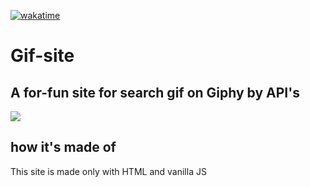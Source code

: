 [![wakatime](https://wakatime.com/badge/user/2a3cc543-56f8-41bc-a3c5-465efe7d7dfe/project/420b0082-8712-4344-851f-c1aaf35288ef.svg)](https://wakatime.com/badge/user/2a3cc543-56f8-41bc-a3c5-465efe7d7dfe/project/420b0082-8712-4344-851f-c1aaf35288ef)
# Gif-site
## A for-fun site for search gif on Giphy by API's
<img src="https://media0.giphy.com/media/TcdpZwYDPlWXC/giphy.gif?cid=6b22a9e7k0q7sxxagz1r2enwh7h4kmuswt7hfh0fcsyne1op&rid=giphy.gif&ct=g"/>

## how it's made of
This site is made only with HTML and vanilla JS
